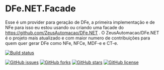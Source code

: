 # DFe.NET.Facade

Esse é um provider para geração de DFe, a primeira implementação e de NFe para isso eu estou usando ou criando uma facade do https://github.com/ZeusAutomacao/DFe.NET . O ZeusAutomacao/DFe.NET é o projeto mais atualizado e com maior numero de contribuições para quem quer gerar DFe como NFe, NFCe, MDF-e e CT-e.

[![Build status](https://ci.appveyor.com/api/projects/status/b9o55ox9nskggb4e/branch/master?svg=true)](https://ci.appveyor.com/project/danielfonsecacastro/dfe-net-provider/branch/master)

[![GitHub issues](https://img.shields.io/github/issues/danielfonsecacastro/DFe.Net.Provider.svg)](https://github.com/danielfonsecacastro/DFe.Net.Provider/issues) [![GitHub forks](https://img.shields.io/github/forks/danielfonsecacastro/DFe.Net.Provider.svg)](https://github.com/danielfonsecacastro/DFe.Net.Provider/network) [![GitHub stars](https://img.shields.io/github/stars/danielfonsecacastro/DFe.Net.Provider.svg)](https://github.com/danielfonsecacastro/DFe.Net.Provider/stargazers) [![GitHub license](https://img.shields.io/github/license/danielfonsecacastro/DFe.Net.Provider.svg)](https://github.com/danielfonsecacastro/DFe.Net.Provider/blob/master/LICENSE)
